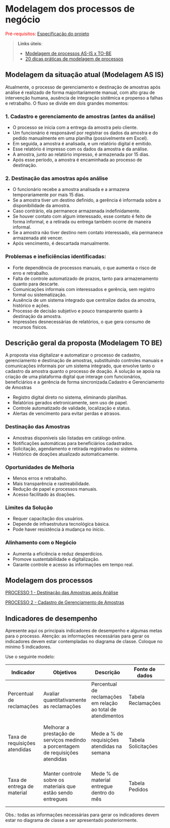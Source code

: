 # Modelagem dos processos de negócio

<span style="color:red">Pré-requisitos: <a href="02-Especificacao.md"> Especificação do projeto</a></span>

> **Links úteis**:
> - [Modelagem de processos AS-IS x TO-BE](https://dheka.com.br/modelagem-as-is-to-be/)
> - [20 dicas práticas de modelagem de processos](https://dheka.com.br/20-dicas-praticas-de-modelagem-de-processos/)

## Modelagem da situação atual (Modelagem AS IS)

Atualmente, o processo de gerenciamento e destinação de amostras após análise é realizado de forma majoritariamente manual, com alto grau de intervenção humana, ausência de integração sistêmica e propenso a falhas e retrabalho. O fluxo se divide em dois grandes momentos:
### 1. Cadastro e gerenciamento de amostras (antes da análise)
 - O processo se inicia com a entrega da amostra pelo cliente.
 - Um funcionário é responsável por registrar os dados da amostra e do pedido manualmente em uma planilha (possivelmente em Excel).
 - Em seguida, a amostra é analisada, e um relatório digital é emitido.
 - Esse relatório é impresso com os dados da amostra e da análise.
 - A amostra, junto ao relatório impresso, é armazenada por 15 dias.
 - Após esse período, a amostra é encaminhada ao processo de destinação.
### 2. Destinação das amostras após análise
 - O funcionário recebe a amostra analisada e a armazena temporariamente por mais 15 dias.
 - Se a amostra tiver um destino definido, a gerência é informada sobre a disponibilidade da amostra.
 - Caso contrário, ela permanece armazenada indefinidamente.
 - Se houver contato com algum interessado, esse contato é feito de forma informal, e a retirada ou entrega também ocorre de maneira informal.
 - Se a amostra não tiver destino nem contato interessado, ela permanece armazenada até vencer.
 - Após vencimento, é descartada manualmente.
### Problemas e ineficiências identificadas:
 - Forte dependência de processos manuais, o que aumenta o risco de erro e retrabalho.
 - Falta de controle automatizado de prazos, tanto para armazenamento quanto para descarte.
 - Comunicações informais com interessados e gerência, sem registro formal ou sistematização.
 - Ausência de um sistema integrado que centralize dados da amostra, histórico e ações.
 - Processo de decisão subjetivo e pouco transparente quanto à destinação da amostra.
 - Impressões desnecessárias de relatórios, o que gera consumo de recursos físicos.

## Descrição geral da proposta (Modelagem TO BE)
A proposta visa digitalizar e automatizar o processo de cadastro, gerenciamento e destinação de amostras, substituindo controles manuais e comunicações informais por um sistema integrado, que envolve tanto o cadastro da amostra quanto o processo de doação. A solução se apoia na criação de uma plataforma digital que interage com funcionários, beneficiários e a gerência de forma sincronizada.Cadastro e Gerenciamento de Amostras
 - Registro digital direto no sistema, eliminando planilhas.
 - Relatórios gerados eletronicamente, sem uso de papel.
 - Controle automatizado de validade, localização e status.
 - Alertas de vencimento para evitar perdas e atrasos.

### Destinação das Amostras
 - Amostras disponíveis são listadas em catálogo online.
 - Notificações automáticas para beneficiários cadastrados.
 - Solicitação, agendamento e retirada registrados no sistema.
 - Histórico de doações atualizado automaticamente.

### Oportunidades de Melhoria
 - Menos erros e retrabalho.
 - Mais transparência e rastreabilidade.
 - Redução de papel e processos manuais.
 - Acesso facilitado às doações.

### Limites da Solução
 - Requer capacitação dos usuários.
 - Depende de infraestrutura tecnológica básica.
 - Pode haver resistência à mudança no início.

### Alinhamento com o Negócio
 - Aumenta a eficiência e reduz desperdícios.
 - Promove sustentabilidade e digitalização.
 - Garante controle e acesso às informações em tempo real.

## Modelagem dos processos

[PROCESSO 1 - Destinação das Amostras após Análise](./processes/processo-1-nome-do-processo.md "Detalhamento do processo 1.")

[PROCESSO 2 - Cadastro de Gerenciamento de Amostras](./processes/processo-2-nome-do-processo.md "Detalhamento do processo 2.")


## Indicadores de desempenho

Apresente aqui os principais indicadores de desempenho e algumas metas para o processo. Atenção: as informações necessárias para gerar os indicadores devem estar contempladas no diagrama de classe. Coloque no mínimo 5 indicadores.

Use o seguinte modelo:

| **Indicador** | **Objetivos** | **Descrição** | **Fonte de dados** | **Fórmula de cálculo** |
| ---           | ---           | ---           | ---             | ---             |
| Percentual de reclamações | Avaliar quantitativamente as reclamações | Percentual de reclamações em relação ao total de atendimentos | Tabela Reclamações | número total de reclamações / número total de atendimentos |
| Taxa de requisições atendidas | Melhorar a prestação de serviços medindo a porcentagem de requisições atendidas| Mede a % de requisições atendidas na semana | Tabela Solicitações | (número de requisições atendidas / número total de requisições) * 100 |
| Taxa de entrega de material | Manter controle sobre os materiais que estão sendo entregues | Mede % de material entregue dentro do mês | Tabela Pedidos | (número de pedidos entregues / número total de pedidos) * 100 |


Obs.: todas as informações necessárias para gerar os indicadores devem estar no diagrama de classe a ser apresentado posteriormente.
